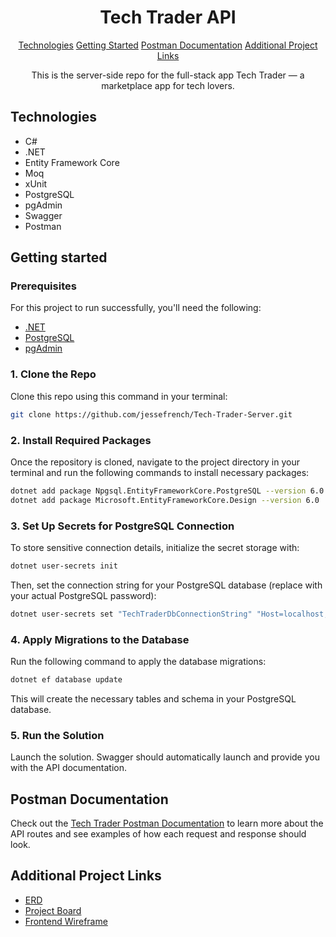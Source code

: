 <h1 align="center" style="font-weight: bold;">Tech Trader API </h1>

<p align="center">
<a href="#technologies">Technologies</a>
<a href="#started">Getting Started</a>
<a href="#postman-documentation"> Postman Documentation</a>
<a href="#links"> Additional Project Links</a>
</p>

<p align="center">This is the server-side repo for the full-stack app Tech Trader — a marketplace app for tech lovers.</p>

<h2 id="technologies">Technologies</h2>

- C#
- .NET
- Entity Framework Core
- Moq
- xUnit
- PostgreSQL
- pgAdmin
- Swagger
- Postman

<h2 id="started">Getting started</h2>

<h3>Prerequisites</h3>

For this project to run successfully, you'll need the following:

- [.NET](https://dotnet.microsoft.com/en-us)
- [PostgreSQL](https://www.postgresql.org/download)
- [pgAdmin](https://www.pgadmin.org)

<h3>1. Clone the Repo</h3>

Clone this repo using this command in your terminal:

```bash
git clone https://github.com/jessefrench/Tech-Trader-Server.git
```

<h3>2. Install Required Packages</h3>

Once the repository is cloned, navigate to the project directory in your terminal and run the following commands to install necessary packages:

```bash
dotnet add package Npgsql.EntityFrameworkCore.PostgreSQL --version 6.0
dotnet add package Microsoft.EntityFrameworkCore.Design --version 6.0
```

<h3>3. Set Up Secrets for PostgreSQL Connection</h3>

To store sensitive connection details, initialize the secret storage with:

```bash
dotnet user-secrets init
```

Then, set the connection string for your PostgreSQL database (replace with your actual PostgreSQL password):

```bash
dotnet user-secrets set "TechTraderDbConnectionString" "Host=localhost;Port=5432;Username=postgres;Password=<your_postgresql_password>;Database=TechTrader"
```

<h3>4. Apply Migrations to the Database</h3>

Run the following command to apply the database migrations:

```bash
dotnet ef database update
```

This will create the necessary tables and schema in your PostgreSQL database.

<h3>5. Run the Solution</h3>

Launch the solution. Swagger should automatically launch and provide you with the API documentation.

<h2 id="postman-documentation">Postman Documentation</h2>

Check out the [Tech Trader Postman Documentation](https://www.postman.com/jessefrench/tech-trader/documentation/jyjd2id/tech-trader-api?workspaceId=393023e8-f3e8-4bb0-b06a-5028a8c25f35) to learn more about the API routes and see examples of how each request and response should look.

<h2 id="links">Additional Project Links</h2>

- [ERD](https://dbdiagram.io/d/Tech-Trader-6733af0ae9daa85aca375e54)
- [Project Board](https://github.com/users/jessefrench/projects/6/views/1)
- [Frontend Wireframe](https://www.figma.com/design/dnXNNcrtKGU1yyD63IfcTv/Tech-Trader-Wireframe?node-id=0-1&t=Qne7gCatYCAMntuQ-1)
